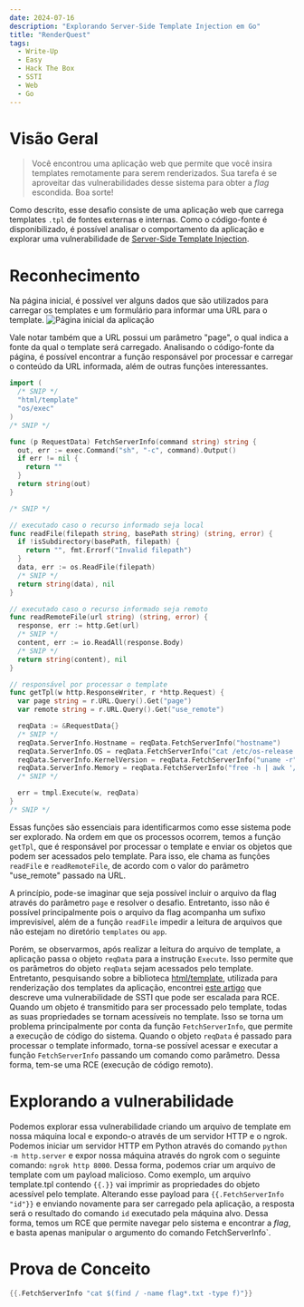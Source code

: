 ```yaml
---
date: 2024-07-16
description: "Explorando Server-Side Template Injection em Go"
title: "RenderQuest"
tags:
  - Write-Up
  - Easy
  - Hack The Box
  - SSTI
  - Web
  - Go
---
```


# Visão Geral

> Você encontrou uma aplicação web que permite que você insira templates remotamente para serem renderizados. Sua tarefa é se aproveitar das vulnerabilidades desse sistema para obter a _flag_ escondida. Boa sorte!

Como descrito, esse desafio consiste de uma aplicação web que carrega templates `.tpl` de fontes externas e internas. Como o código-fonte é disponibilizado, é possível analisar o comportamento da aplicação e explorar uma vulnerabilidade de [Server-Side Template Injection](https://portswigger.net/web-security/server-side-template-injection).

# Reconhecimento

Na página inicial, é possível ver alguns dados que são utilizados para carregar os templates e um formulário para informar uma URL para o template.
![Página inicial da aplicação](/images/articles/htb-renderquest/homepage.png)

Vale notar também que a URL possui um parâmetro "page", o qual indica a fonte da qual o template será carregado. Analisando o código-fonte da página, é possível encontrar a função responsável por processar e carregar o conteúdo da URL informada, além de outras funções interessantes.

```go
import (
  /* SNIP */
  "html/template"
  "os/exec"
)
/* SNIP */

func (p RequestData) FetchServerInfo(command string) string {
  out, err := exec.Command("sh", "-c", command).Output()
  if err != nil {
    return ""
  }
  return string(out)
}

/* SNIP */

// executado caso o recurso informado seja local
func readFile(filepath string, basePath string) (string, error) {
  if !isSubdirectory(basePath, filepath) {
    return "", fmt.Errorf("Invalid filepath")
  }
  data, err := os.ReadFile(filepath)
  /* SNIP */
  return string(data), nil
}

// executado caso o recurso informado seja remoto
func readRemoteFile(url string) (string, error) {
  response, err := http.Get(url)
  /* SNIP */
  content, err := io.ReadAll(response.Body)
  /* SNIP */
  return string(content), nil
}

// responsável por processar o template
func getTpl(w http.ResponseWriter, r *http.Request) {
  var page string = r.URL.Query().Get("page")
  var remote string = r.URL.Query().Get("use_remote")

  reqData := &RequestData{}
  /* SNIP */
  reqData.ServerInfo.Hostname = reqData.FetchServerInfo("hostname")
  reqData.ServerInfo.OS = reqData.FetchServerInfo("cat /etc/os-release | grep PRETTY_NAME | cut -d '\"' -f 2")
  reqData.ServerInfo.KernelVersion = reqData.FetchServerInfo("uname -r")
  reqData.ServerInfo.Memory = reqData.FetchServerInfo("free -h | awk '/^Mem/{print $2}'")
  /* SNIP */

  err = tmpl.Execute(w, reqData)
}
/* SNIP */
```

Essas funções são essenciais para identificarmos como esse sistema pode ser explorado. Na ordem em que os processos ocorrem, temos a função `getTpl`, que é responsável por processar o template e enviar os objetos que podem ser acessados pelo template. Para isso, ele chama as funções `readFile` e `readRemoteFile`, de acordo com o valor do parâmetro "use_remote" passado na URL.

A princípio, pode-se imaginar que seja possível incluir o arquivo da flag através do parâmetro `page` e resolver o desafio. Entretanto, isso não é possível principalmente pois o arquivo da flag acompanha um sufixo imprevisível, além de a função `readFile` impedir a leitura de arquivos que não estejam no diretório `templates` ou `app`.

Porém, se observarmos, após realizar a leitura do arquivo de template, a aplicação passa o objeto `reqData` para a instrução `Execute`. Isso permite que os parâmetros do objeto `reqData` sejam acessados pelo template. Entretanto, pesquisando sobre a biblioteca [html/template](https://pkg.go.dev/html/template), utilizada para renderização dos templates da aplicação, encontrei [este artigo](https://www.onsecurity.io/blog/go-ssti-method-research/) que descreve uma vulnerabilidade de SSTI que pode ser escalada para RCE. Quando um objeto é transmitido para ser processado pelo template, todas as suas propriedades se tornam acessíveis no template. Isso se torna um problema principalmente por conta da função `FetchServerInfo`, que permite a execução de código do sistema. Quando o objeto `reqData` é passado para processar o template informado, torna-se possível acessar e executar a função `FetchServerInfo` passando um comando como parâmetro. Dessa forma, tem-se uma RCE (execução de código remoto).

# Explorando a vulnerabilidade

Podemos explorar essa vulnerabilidade criando um arquivo de template em nossa máquina local e expondo-o através de um servidor HTTP e o ngrok. Podemos iniciar um servidor HTTP em Python através do comando `python -m http.server` e expor nossa máquina através do ngrok com o seguinte comando: `ngrok http 8000`. Dessa forma, podemos criar um arquivo de template com um payload malicioso. Como exemplo, um arquivo template.tpl contendo `{{.}}` vai imprimir as propriedades do objeto acessível pelo template. Alterando esse payload para `{{.FetchServerInfo "id"}}` e enviando novamente para ser carregado pela aplicação, a resposta será o resultado do comando `id` executado pela máquina alvo. Dessa forma, temos um RCE que permite navegar pelo sistema e encontrar a _flag_, e basta apenas manipular o argumento do comando FetchServerInfo`.

# Prova de Conceito

```go
{{.FetchServerInfo "cat $(find / -name flag*.txt -type f)"}}
```
